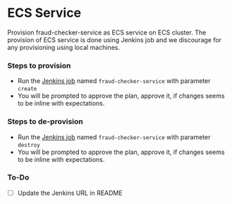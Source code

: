 # ECS Service

Provision fraud-checker-service as ECS service on ECS cluster. The provision of ECS service is done using Jenkins job and we discourage 
for any provisioning using local machines.

### Steps to provision

- Run the [Jenkins job](TBD_Jenkins_URL) named `fraud-checker-service` with parameter `create`
- You will be prompted to approve the plan, approve it, if changes seems to be inline with expectations. 

### Steps to de-provision

- Run the [Jenkins job](TBD_Jenkins_URL) named `fraud-checker-service` with parameter `destroy`
- You will be prompted to approve the plan, approve it, if changes seems to be inline with expectations.

### To-Do
- [ ] Update the Jenkins URL in README